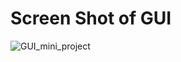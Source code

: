 # Screen Shot of GUI
![GUI_mini_project](https://github.com/rajpatel1904/Mini_Project_SSS/assets/58700508/573bbf42-5e84-4c02-8352-42694beb1d90)
